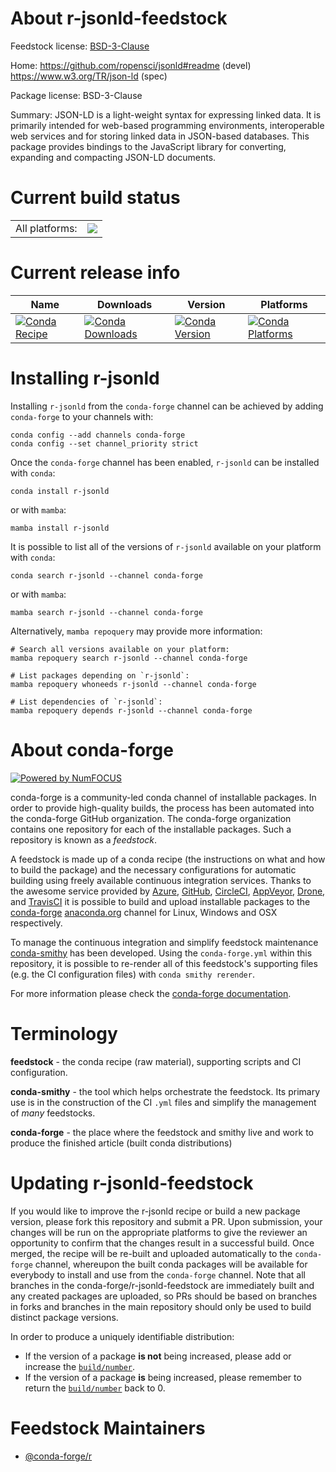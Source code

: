 About r-jsonld-feedstock
========================

Feedstock license: [BSD-3-Clause](https://github.com/conda-forge/r-jsonld-feedstock/blob/main/LICENSE.txt)

Home: https://github.com/ropensci/jsonld#readme (devel) https://www.w3.org/TR/json-ld (spec)

Package license: BSD-3-Clause

Summary: JSON-LD is a light-weight syntax for expressing linked data. It is primarily intended for web-based programming environments, interoperable web services and for  storing linked data in JSON-based databases. This package provides bindings to the  JavaScript library for converting, expanding and compacting JSON-LD documents.

Current build status
====================


<table><tr><td>All platforms:</td>
    <td>
      <a href="https://dev.azure.com/conda-forge/feedstock-builds/_build/latest?definitionId=7234&branchName=main">
        <img src="https://dev.azure.com/conda-forge/feedstock-builds/_apis/build/status/r-jsonld-feedstock?branchName=main">
      </a>
    </td>
  </tr>
</table>

Current release info
====================

| Name | Downloads | Version | Platforms |
| --- | --- | --- | --- |
| [![Conda Recipe](https://img.shields.io/badge/recipe-r--jsonld-green.svg)](https://anaconda.org/conda-forge/r-jsonld) | [![Conda Downloads](https://img.shields.io/conda/dn/conda-forge/r-jsonld.svg)](https://anaconda.org/conda-forge/r-jsonld) | [![Conda Version](https://img.shields.io/conda/vn/conda-forge/r-jsonld.svg)](https://anaconda.org/conda-forge/r-jsonld) | [![Conda Platforms](https://img.shields.io/conda/pn/conda-forge/r-jsonld.svg)](https://anaconda.org/conda-forge/r-jsonld) |

Installing r-jsonld
===================

Installing `r-jsonld` from the `conda-forge` channel can be achieved by adding `conda-forge` to your channels with:

```
conda config --add channels conda-forge
conda config --set channel_priority strict
```

Once the `conda-forge` channel has been enabled, `r-jsonld` can be installed with `conda`:

```
conda install r-jsonld
```

or with `mamba`:

```
mamba install r-jsonld
```

It is possible to list all of the versions of `r-jsonld` available on your platform with `conda`:

```
conda search r-jsonld --channel conda-forge
```

or with `mamba`:

```
mamba search r-jsonld --channel conda-forge
```

Alternatively, `mamba repoquery` may provide more information:

```
# Search all versions available on your platform:
mamba repoquery search r-jsonld --channel conda-forge

# List packages depending on `r-jsonld`:
mamba repoquery whoneeds r-jsonld --channel conda-forge

# List dependencies of `r-jsonld`:
mamba repoquery depends r-jsonld --channel conda-forge
```


About conda-forge
=================

[![Powered by
NumFOCUS](https://img.shields.io/badge/powered%20by-NumFOCUS-orange.svg?style=flat&colorA=E1523D&colorB=007D8A)](https://numfocus.org)

conda-forge is a community-led conda channel of installable packages.
In order to provide high-quality builds, the process has been automated into the
conda-forge GitHub organization. The conda-forge organization contains one repository
for each of the installable packages. Such a repository is known as a *feedstock*.

A feedstock is made up of a conda recipe (the instructions on what and how to build
the package) and the necessary configurations for automatic building using freely
available continuous integration services. Thanks to the awesome service provided by
[Azure](https://azure.microsoft.com/en-us/services/devops/), [GitHub](https://github.com/),
[CircleCI](https://circleci.com/), [AppVeyor](https://www.appveyor.com/),
[Drone](https://cloud.drone.io/welcome), and [TravisCI](https://travis-ci.com/)
it is possible to build and upload installable packages to the
[conda-forge](https://anaconda.org/conda-forge) [anaconda.org](https://anaconda.org/)
channel for Linux, Windows and OSX respectively.

To manage the continuous integration and simplify feedstock maintenance
[conda-smithy](https://github.com/conda-forge/conda-smithy) has been developed.
Using the ``conda-forge.yml`` within this repository, it is possible to re-render all of
this feedstock's supporting files (e.g. the CI configuration files) with ``conda smithy rerender``.

For more information please check the [conda-forge documentation](https://conda-forge.org/docs/).

Terminology
===========

**feedstock** - the conda recipe (raw material), supporting scripts and CI configuration.

**conda-smithy** - the tool which helps orchestrate the feedstock.
                   Its primary use is in the construction of the CI ``.yml`` files
                   and simplify the management of *many* feedstocks.

**conda-forge** - the place where the feedstock and smithy live and work to
                  produce the finished article (built conda distributions)


Updating r-jsonld-feedstock
===========================

If you would like to improve the r-jsonld recipe or build a new
package version, please fork this repository and submit a PR. Upon submission,
your changes will be run on the appropriate platforms to give the reviewer an
opportunity to confirm that the changes result in a successful build. Once
merged, the recipe will be re-built and uploaded automatically to the
`conda-forge` channel, whereupon the built conda packages will be available for
everybody to install and use from the `conda-forge` channel.
Note that all branches in the conda-forge/r-jsonld-feedstock are
immediately built and any created packages are uploaded, so PRs should be based
on branches in forks and branches in the main repository should only be used to
build distinct package versions.

In order to produce a uniquely identifiable distribution:
 * If the version of a package **is not** being increased, please add or increase
   the [``build/number``](https://docs.conda.io/projects/conda-build/en/latest/resources/define-metadata.html#build-number-and-string).
 * If the version of a package **is** being increased, please remember to return
   the [``build/number``](https://docs.conda.io/projects/conda-build/en/latest/resources/define-metadata.html#build-number-and-string)
   back to 0.

Feedstock Maintainers
=====================

* [@conda-forge/r](https://github.com/orgs/conda-forge/teams/r/)

